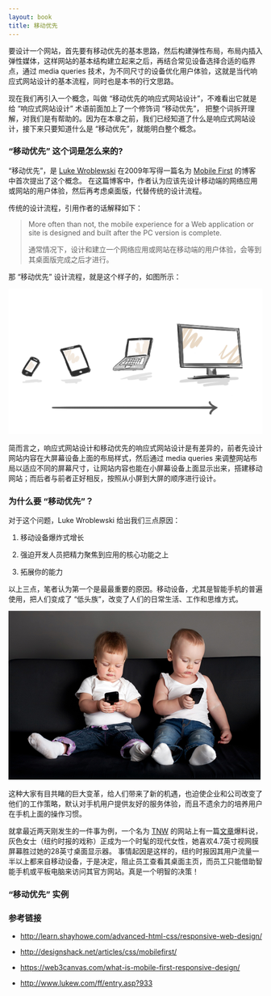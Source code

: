 ```yaml
---
layout: book
title: 移动优先
---
```


要设计一个网站，首先要有移动优先的基本思路，然后构建弹性布局，布局内插入弹性媒体，这样网站的基本结构建立起来之后，再结合常见设备选择合适的临界点，通过 media queries
技术，为不同尺寸的设备优化用户体验，这就是当代响应式网站设计的基本流程，同时也是本书的行文思路。

现在我们再引入一个概念，叫做 “移动优先的响应式网站设计”，不难看出它就是给 “响应式网站设计” 术语前面加上了一个修饰词 “移动优先”，
把整个词拆开理解，对我们是有帮助的。因为在本章之前，我们已经知道了什么是响应式网站设计，接下来只要知道什么是 “移动优先”，就能明白整个概念。

### “移动优先” 这个词是怎么来的?

“移动优先”，是 [Luke Wroblewski](http://www.lukew.com/about/) 在2009年写得一篇名为 [Mobile First](http://www.lukew.com/ff/entry.asp?933) 的博客中首次提出了这个概念。
在这篇博客中，作者认为应该先设计移动端的网络应用或网站的用户体验，然后再考虑桌面版，代替传统的设计流程。

传统的设计流程，引用作者的话解释如下：

>More often than not, the mobile experience for a Web application or site is designed and built after the PC version is complete.
>
>通常情况下，设计和建立一个网络应用或网站在移动端的用户体验，会等到其桌面版完成之后才进行。

那 “移动优先” 设计流程，就是这个样子的，如图所示：

![](images/mobile-first/mobile-first.png)

简而言之，响应式网站设计和移动优先的响应式网站设计是有差异的，前者先设计网站内容在大屏幕设备上面的布局样式，然后通过 media queries
来调整网站布局以适应不同的屏幕尺寸，让网站内容也能在小屏幕设备上面显示出来，搭建移动网站；而后者与前者正好相反，按照从小屏到大屏的顺序进行设计。

### 为什么要 “移动优先”？

对于这个问题，Luke Wroblewski 给出我们三点原因：

1. 移动设备爆炸式增长

2. 强迫开发人员把精力聚焦到应用的核心功能之上

3. 拓展你的能力

以上三点，笔者认为第一个是最最重要的原因。移动设备，尤其是智能手机的普遍使用，把人们变成了 “低头族”，改变了人们的日常生活、工作和思维方式。

![](images/mobile-first/mobile-children.jpg)

这种大家有目共睹的巨大变革，给人们带来了新的机遇，也迫使企业和公司改变了他们的工作策略，默认对手机用户提供友好的服务体验，而且不遗余力的培养用户在手机上面的操作习惯。

就拿最近两天刚发生的一件事为例，一个名为 [TNW](http://thenextweb.com/) 的网站上有一篇[文章](http://thenextweb.com/opinion/2015/06/12/the-new-york-times-wisely-blocks-staff-from-viewing-its-desktop-homepage/)爆料说，灰色女士（纽约时报的戏称）正成为一个时髦的现代女性，她喜欢4.7英寸视网膜屏幕胜过她的28英寸桌面显示器。
事情起因是这样的，纽约时报因其用户流量一半以上都来自移动设备，于是决定，阻止员工查看其桌面主页，而员工只能借助智能手机或平板电脑来访问其官方网站。真是一个明智的决策！

### “移动优先” 实例


<!-- http://bradfrost.com/demo/mobile-first/ -->

### 参考链接

- <http://learn.shayhowe.com/advanced-html-css/responsive-web-design/>

- <http://designshack.net/articles/css/mobilefirst/>

- <https://web3canvas.com/what-is-mobile-first-responsive-design/>

- <http://www.lukew.com/ff/entry.asp?933>
